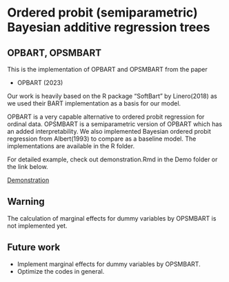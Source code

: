 # Ordered probit (semiparametric) Bayesian additive regression trees

## OPBART, OPSMBART

This is the implementation of OPBART and OPSMBART from the paper

- OPBART (2023)

Our work is heavily based on the R package “SoftBart” by Linero(2018) as we used their BART implementation as a basis for our model.

OPBART is a very capable alternative to ordered probit regression for ordinal data. OPSMBART is a semiparametric version of OPBART which has an added interpretability. We also implemented Bayesian ordered probit regression from Albert(1993) to compare as a baseline model. The implementations are available in the R folder.

For detailed example, check out demonstration.Rmd in the Demo folder or the link below.

[Demonstration](https://rawcdn.githack.com/jaeyonggy/OPBART/main/Demo/demonstration.nb.html)


## Warning

The calculation of marginal effects for dummy variables by OPSMBART is not implemented yet.

## Future work

- Implement marginal effects for dummy variables by OPSMBART.
- Optimize the codes in general.




